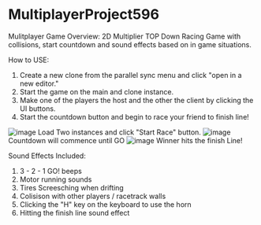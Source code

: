 # MultiplayerProject596
Mulitplayer Game Overview:
2D Multiplier TOP Down Racing Game with collisions, start countdown and sound effects based on in game situations.

How to USE:
1. Create a new clone from the parallel sync menu and click "open in a new editor."
2. Start the game on the main and clone instance.
3. Make one of the players the host and the other the client by clicking the UI buttons.
4. Start the countdown button and begin to race your friend to finish line!

![image](https://github.com/jpateros/MultiplayerProject596/assets/112897027/e4b7eaa9-dfa1-45dc-a7c9-81e17b27566c)
Load Two instances and click "Start Race" button.
![image](https://github.com/jpateros/MultiplayerProject596/assets/112897027/5ad41c4e-7185-4411-8678-918e74144bb9)
Countdown will commence until GO
![image](https://github.com/jpateros/MultiplayerProject596/assets/112897027/c90458d7-89bf-49b8-af9d-6ab501905bd3)
Winner hits the finish Line!

Sound Effects Included:
1. 3 - 2 - 1 GO! beeps
2. Motor running sounds
3. Tires Screesching when drifting
4. Colisison with other players / racetrack walls
5. Clicking the "H" key on the keyboard to use the horn
6. Hitting the finish line sound effect
